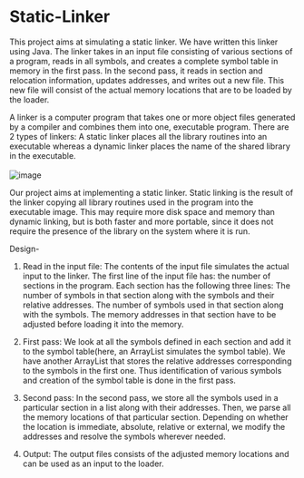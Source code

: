 # Static-Linker
This project aims at simulating a static linker.
We have written this linker using Java. The linker takes in an input file consisting of various sections of a program, reads in all symbols, and creates a complete symbol table in memory in the first pass. In the second pass, it reads in section and relocation information, updates addresses, and writes out a new file.
This new file will consist of the actual memory locations that are to be loaded by the loader.

A linker is a computer program that takes one or more object files generated by a compiler and combines them into one, executable program. 
There are 2 types of linkers:
A static linker places all the library routines into an executable whereas a dynamic linker places the name of the shared library in the executable. </br></br>
![image](https://user-images.githubusercontent.com/66969681/127359389-fcaee882-7f23-43ce-934a-bd7176d0cd0b.png)

Our project aims at implementing a static linker. 
Static linking is the result of the linker copying all library routines used in the program into the executable image. This may require more disk space and memory than dynamic linking, but is both faster and more portable, since it does not require the presence of the library on the system where it is run.

Design-
1. Read in the input file: The contents of the input file simulates the actual input to the linker. The first line of the input file has: the number of sections in the program.
Each section has the following three lines:
The number of symbols in that section along with the symbols and their relative addresses.
The number of symbols used in that section along with the symbols.
The memory addresses in that section have to be adjusted before loading it into the memory.

 2. First pass: We look at all the symbols defined in each section and add it to the  symbol table(here, an ArrayList simulates the symbol table). We have another ArrayList that stores the relative addresses corresponding to the symbols in the first one. Thus identification of various symbols and creation of the symbol table is done in the first pass.

3. Second pass: In the second pass, we store all the symbols used in a particular section in a list along with their addresses. Then, we parse all the memory locations of that particular section. Depending on whether the location is immediate, absolute, relative or external, we modify the addresses and resolve the symbols wherever needed.

4. Output: The output files consists of the adjusted memory locations and can be used as an input to the loader.



